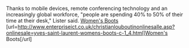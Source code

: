 Thanks to mobile devices, remote conferencing technology and an increasingly global workforce, "people are spending 40% to 50% of their time at their desk," Lister said.
 <a href="http://www.enterpriseict.co.uk/christianlouboutinonlinesalle.asp?onlinesale=yves-saint-laurent-womens-boots-c-1_4.html" >Women's Boots</a>
[url=http://www.enterpriseict.co.uk/christianlouboutinonlinesalle.asp?onlinesale=yves-saint-laurent-womens-boots-c-1_4.html]Women's Boots[/url]